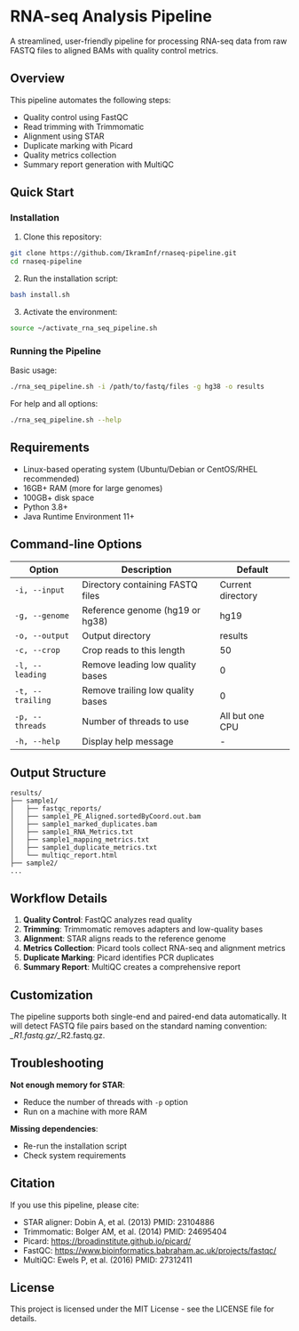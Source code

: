 # RNA-seq Analysis Pipeline

A streamlined, user-friendly pipeline for processing RNA-seq data from raw FASTQ files to aligned BAMs with quality control metrics.

## Overview

This pipeline automates the following steps:
- Quality control using FastQC
- Read trimming with Trimmomatic
- Alignment using STAR
- Duplicate marking with Picard
- Quality metrics collection
- Summary report generation with MultiQC

## Quick Start

### Installation

1. Clone this repository:
```bash
git clone https://github.com/IkramInf/rnaseq-pipeline.git
cd rnaseq-pipeline
```

2. Run the installation script:
```bash
bash install.sh
```

3. Activate the environment:
```bash
source ~/activate_rna_seq_pipeline.sh
```

### Running the Pipeline

Basic usage:
```bash
./rna_seq_pipeline.sh -i /path/to/fastq/files -g hg38 -o results
```

For help and all options:
```bash
./rna_seq_pipeline.sh --help
```

## Requirements

- Linux-based operating system (Ubuntu/Debian or CentOS/RHEL recommended)
- 16GB+ RAM (more for large genomes)
- 100GB+ disk space
- Python 3.8+
- Java Runtime Environment 11+

## Command-line Options

| Option | Description | Default |
|--------|-------------|---------|
| `-i, --input` | Directory containing FASTQ files | Current directory |
| `-g, --genome` | Reference genome (hg19 or hg38) | hg19 |
| `-o, --output` | Output directory | results |
| `-c, --crop` | Crop reads to this length | 50 |
| `-l, --leading` | Remove leading low quality bases | 0 |
| `-t, --trailing` | Remove trailing low quality bases | 0 |
| `-p, --threads` | Number of threads to use | All but one CPU |
| `-h, --help` | Display help message | - |

## Output Structure

```
results/
├── sample1/
│   ├── fastqc_reports/
│   ├── sample1_PE_Aligned.sortedByCoord.out.bam
│   ├── sample1_marked_duplicates.bam
│   ├── sample1_RNA_Metrics.txt
│   ├── sample1_mapping_metrics.txt
│   ├── sample1_duplicate_metrics.txt
│   └── multiqc_report.html
├── sample2/
...
```

## Workflow Details

1. **Quality Control**: FastQC analyzes read quality
2. **Trimming**: Trimmomatic removes adapters and low-quality bases
3. **Alignment**: STAR aligns reads to the reference genome
4. **Metrics Collection**: Picard tools collect RNA-seq and alignment metrics
5. **Duplicate Marking**: Picard identifies PCR duplicates
6. **Summary Report**: MultiQC creates a comprehensive report

## Customization

The pipeline supports both single-end and paired-end data automatically. It will detect FASTQ file pairs based on the standard naming convention: *_R1.fastq.gz/*_R2.fastq.gz.

## Troubleshooting

**Not enough memory for STAR**:
- Reduce the number of threads with `-p` option
- Run on a machine with more RAM

**Missing dependencies**:
- Re-run the installation script
- Check system requirements

## Citation

If you use this pipeline, please cite:
- STAR aligner: Dobin A, et al. (2013) PMID: 23104886
- Trimmomatic: Bolger AM, et al. (2014) PMID: 24695404
- Picard: https://broadinstitute.github.io/picard/
- FastQC: https://www.bioinformatics.babraham.ac.uk/projects/fastqc/
- MultiQC: Ewels P, et al. (2016) PMID: 27312411

## License

This project is licensed under the MIT License - see the LICENSE file for details.
